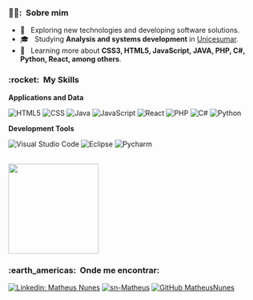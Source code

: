 <h3> 🦹‍♂️: &nbsp;Sobre mim </h3>

- 👀 &nbsp; Exploring new technologies and developing software solutions.
- 🎓 &nbsp; Studying **Analysis and systems development** in <a href="https://www.unicesumar.edu.br/home/">Unicesumar</a>.
- 🌱 &nbsp; Learning more about **CSS3, HTML5, JavaScript, JAVA, PHP, C#, Python, React, among others**.

<h3> :rocket: &nbsp;My Skills </h3>

**Applications and Data**

  ![HTML5](https://img.shields.io/badge/-HTML5-333333?style=flat&logo=HTML5)
  ![CSS](https://img.shields.io/badge/-CSS-333333?style=flat&logo=CSS3&logoColor=1572B6)
  ![Java](https://img.shields.io/badge/-Java-333333?style=flat&logo=Java&logoColor=007396)
  ![JavaScript](https://img.shields.io/badge/-JavaScript-333333?style=flat&logo=javascript)
  ![React](https://img.shields.io/badge/-React-333333?style=flat&logo=react)
  ![PHP](https://img.shields.io/badge/-PHP-333333?style=flat&logo=php)
  ![C#](https://img.shields.io/badge/-Csharp-333333?style=flat&logo=csharp)
  ![Python](https://img.shields.io/badge/-Python-333333?style=flat&logo=python)
  

**Development Tools**

  ![Visual Studio Code](https://img.shields.io/badge/-Visual%20Studio%20Code-333333?style=flat&logo=visual-studio-code&logoColor=007ACC)
  ![Eclipse](https://img.shields.io/badge/-Eclipse-333333?style=flat&logo=eclipse-ide&logoColor=2C2255)
  ![Pycharm](https://img.shields.io/badge/-Pycharm-333333?style=flat&logo=pycharm&logoColor=00ff88)

<br/>

<a href="https://github.com/sn-Matheus">
  <img height="180em" src="https://github-readme-stats.vercel.app/api?username=sn-Matheus&theme=highcontrast" />
</a>

<br/>

<h3> :earth_americas: &nbsp;Onde me encontrar: </h3> 

[![Linkedin: Matheus Nunes](https://img.shields.io/badge/-LinkedIn-blue?style=flat-square&logo=Linkedin&logoColor=white&link=https://www.linkedin.com/in/matheus-silva-nunes/)](https://www.linkedin.com/in/matheus-silva-nunes/)
[![sn-Matheus](https://img.shields.io/badge/-snmatheus9147@email.com-006bed?style=flat-square&logo=Gmail&logoColor=white&link=mailto:SEU-EMAIL)](mailto:snmatheus9147@gmail.com)
[![GitHub MatheusNunes]( https://img.shields.io/github/followers/sn-Matheus?label=follow&style=social)](https://github.com/sn-Matheus)
